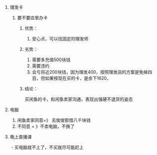 1. 理发卡

   1. 要不要店里办卡

      1. 优势：

         1. 安心点，可以找固定的理发师

      2. 劣势：

         1. 需要多充值500块钱
         2. 需要违约
         3. 会亏将近200块钱，因为理发400，按照理发店的方案是免掉四百，但如果按现在买的卡，是余下1620，

      3. 结论：

         买闲鱼的卡，和闲鱼卖家沟通，表现出强硬不退货的姿态

2. 电脑

   1. 闲鱼卖家同意=》 去俊俊那借八千块钱
   2. 不同意 = 》不卖电脑，不换了

3. 晚上直播课

   ​	- 买电脑就不上了，不买就尽可能赶上